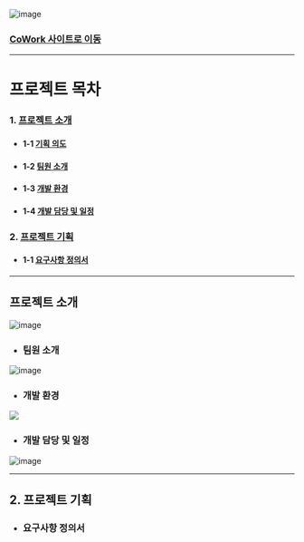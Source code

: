 <!-- 프로젝트 이미지 -->
![image](https://github.com/limbit95/cowork/assets/111622452/032e00da-7bd7-4eea-9e0f-f8de0ba539aa)
### [CoWork 사이트로 이동](http://coworkintranet.site)

---

# 프로젝트 목차
### 1. [프로젝트 소개](#프로젝트-소개)
* #### 1-1 [기획 의도](#기획-의도)
* #### 1-2 [팀원 소개](#팀원-소개)
* #### 1-3 [개발 환경](#개발-환경)
* #### 1-4 [개발 담당 및 일정](#개발-담당-및-일정)
### 2. [프로젝트 기획](#프로젝트-기획)
* #### 1-1 [요구사항 정의서](#요구사항-정의서)
---

## 프로젝트 소개
<!-- * ### 기획 의도 -->
![image](https://github.com/limbit95/cowork/assets/111622452/221e8100-8b8c-4e9f-9441-936feb5518b5)
* ### 팀원 소개
![image](https://github.com/limbit95/cowork/assets/111622452/0540e2ee-7393-425e-96b8-5f6a18b3253e)
* ### 개발 환경
<img src="https://github.com/limbit95/cowork/assets/111622452/22b3584f-90e4-491b-ba64-d6f38c5c669f"></img>
* ### 개발 담당 및 일정
![image](https://github.com/limbit95/cowork/assets/111622452/51d3a39b-e3ee-4f6e-83d0-f5ec77612481)

---

## 2. 프로젝트 기획
* ### 요구사항 정의서
